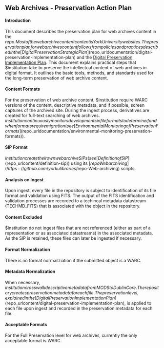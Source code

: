 ## Web Archives - Preservation Action Plan

#### Introduction

This document describes the preservation plan for web archives content in the $repo. Most of the web archive content content is York University web sites. The preservation plan for web archives content follows from policies and practices described in the [Digital Preservation Strategic Plan]($repo_urldocumentation/digital-preservation-implementation-plan) and the [Digital Preservation Implementation Plan]($repo_urldocumentation/digital-preservation-implementation-plan). This document explains practical steps that $institution take to preserve the intellectual content of web archives in digital format. It outlines the basic tools, methods, and standards used for the long-term preservation of web archive content.

#### Content Formats

For the preservation of web archive content, $institution require WARC versions of the content, descriptive metadata, and if possible, screen captures of the archived site. During the ingest process, derivatives are created for full-text searching of web archives. $institution continuously monitors developments in file formats to determine if and when formats require migration (see [Environmental Monitoring of Preservation Formats]($repo_urldocumentation/environmental-monitoring-preservation-formats)).

#### SIP Format

$institution create their own web archive SIPs (see [Definition of SIP]($repo_urlcontent/definition-sip)) using its [$repo Web archiving](https://github.com/yorkulibraries/$repo-Web-archiving) scripts.

#### Analysis on Ingest

Upon ingest, every file in the repository is subject to identification of its file format and validation using FITS. The output of the FITS identification and validation processes are recorded to a techincal metadata datastream (TECHMD_FITS) that is associated with the object in the repository.

#### Content Excluded

$institution do not ingest files that are not referenced (either as part of a representation or as associated datastreams) in the associated metadata. As the SIP is retained, these files can later be ingested if necessary.

#### Format Normalization

There is no format normailziation if the submitted object is a WARC.

#### Metadata Normalization

When necessary, $institution crosswalk descriptive metadata from MODS to Dublin Core. The repository creates preservation metadata for each file. The preservation level, explained in the [Digital Preservation Implementation Plan]($repo_urlcontent/digital-preservation-implementation-plan), is applied to each file upon ingest and recorded in the preservation metadata for each file.

#### Acceptable Formats

For the Full Preservation level for web archives, currently the only acceptable format is WARC.

